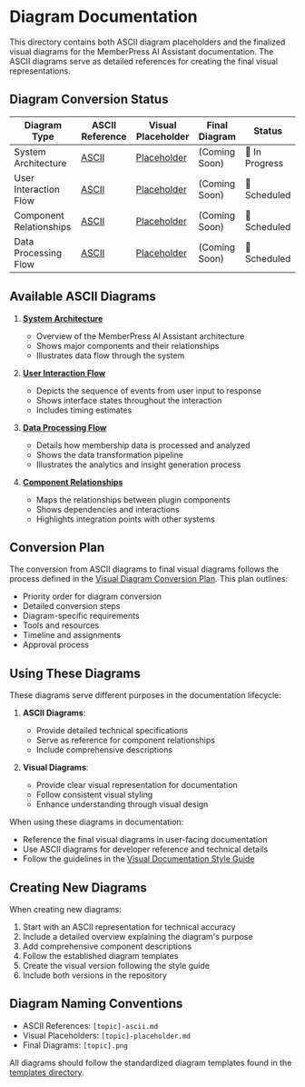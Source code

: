 # Diagram Documentation

This directory contains both ASCII diagram placeholders and the finalized visual diagrams for the MemberPress AI Assistant documentation. The ASCII diagrams serve as detailed references for creating the final visual representations.

## Diagram Conversion Status

| Diagram Type | ASCII Reference | Visual Placeholder | Final Diagram | Status |
|--------------|-----------------|-------------------|---------------|--------|
| System Architecture | [ASCII](system-architecture-ascii.md) | [Placeholder](system-architecture-placeholder.md) | (Coming Soon) | 🚧 In Progress |
| User Interaction Flow | [ASCII](user-flow-ascii.md) | [Placeholder](user-flow-placeholder.md) | (Coming Soon) | 📅 Scheduled |
| Component Relationships | [ASCII](component-relationships-ascii.md) | [Placeholder](component-relationships-placeholder.md) | (Coming Soon) | 📅 Scheduled |
| Data Processing Flow | [ASCII](data-processing-flow-ascii.md) | [Placeholder](data-processing-flow-placeholder.md) | (Coming Soon) | 📅 Scheduled |

## Available ASCII Diagrams

1. **[System Architecture](system-architecture-ascii.md)**
   - Overview of the MemberPress AI Assistant architecture
   - Shows major components and their relationships
   - Illustrates data flow through the system

2. **[User Interaction Flow](user-flow-ascii.md)**
   - Depicts the sequence of events from user input to response
   - Shows interface states throughout the interaction
   - Includes timing estimates

3. **[Data Processing Flow](data-processing-flow-ascii.md)**
   - Details how membership data is processed and analyzed
   - Shows the data transformation pipeline
   - Illustrates the analytics and insight generation process

4. **[Component Relationships](component-relationships-ascii.md)**
   - Maps the relationships between plugin components
   - Shows dependencies and interactions
   - Highlights integration points with other systems

## Conversion Plan

The conversion from ASCII diagrams to final visual diagrams follows the process defined in the [Visual Diagram Conversion Plan](visual-diagram-conversion-plan.md). This plan outlines:

- Priority order for diagram conversion
- Detailed conversion steps
- Diagram-specific requirements
- Tools and resources
- Timeline and assignments
- Approval process

## Using These Diagrams

These diagrams serve different purposes in the documentation lifecycle:

1. **ASCII Diagrams**:
   - Provide detailed technical specifications
   - Serve as reference for component relationships
   - Include comprehensive descriptions

2. **Visual Diagrams**:
   - Provide clear visual representation for documentation
   - Follow consistent visual styling
   - Enhance understanding through visual design

When using these diagrams in documentation:

- Reference the final visual diagrams in user-facing documentation
- Use ASCII diagrams for developer reference and technical details
- Follow the guidelines in the [Visual Documentation Style Guide](../../core/visual-documentation-style-guide.md)

## Creating New Diagrams

When creating new diagrams:

1. Start with an ASCII representation for technical accuracy
2. Include a detailed overview explaining the diagram's purpose
3. Add comprehensive component descriptions
4. Follow the established diagram templates 
5. Create the visual version following the style guide
6. Include both versions in the repository

## Diagram Naming Conventions

- ASCII References: `[topic]-ascii.md`
- Visual Placeholders: `[topic]-placeholder.md`
- Final Diagrams: `[topic].png`

All diagrams should follow the standardized diagram templates found in the [templates directory](../../assets/templates/).